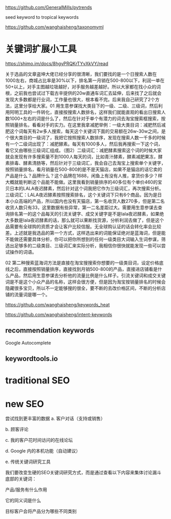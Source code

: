 https://github.com/GeneralMills/pytrends


seed keyword to tropical keywords


https://github.com/wanghaisheng/taxonomyml




#  关键词扩展小工具



https://shimo.im/docs/8hgyPRQKrTYvXkVY/read

关于选品的文章盗坤大佬已经分享的很清晰，我们要找的是一个日搜索人数在1000左右，商城占比率是30%以下，排名第一月销在500-800以下，利润一单在50+以上，对手主图越垃圾越好，对手服务越差越好。所以大家都在找小众的词根，之前我也尝试过下载古辛提供的20w直通车词汇去延伸，后来找了之后就会发现大多数都是行业词，工作量也很大，根本看不完。后来我自己研究了2个方法，这里分享给大家。01 用生意参谋找大类目下的一级、二级、三级词，然后利用阿明工具的一件转化，直接按搜索人数排名，这样我们就能直观的看出日搜索人数1000+左右的词是什么了，然后在针对于单个有潜力的词去淘宝搜索框搜索，按照销量排名，看看对手的实力。在这里我拿减肥举例：一级大类目词：减肥然后减肥这个词每天有2w多人搜索，每天这个关键词下面的交易额在26w-30w之间，是个很大类目的一级词了，我把它按照搜索人数排序，发现在搜索人数一千多的时候有一个二级词出现了：减肥酵素。每天有1000多人，然后我再搜索一下这个词，看它又由哪些三级词汇组成。（图2）二级词汇：减肥酵素搜索这个词的时候大家就会发现有许多搜索量不到1000人每天的词，比如青汁酵素，酵素减肥果冻，酵素排毒、酵素清肠等，然后针对于三级词汇，我会自己去淘宝上搜索单个关键字，按照销量排名，看月销量在500-800的是不是天猫店，如果不是猫店的话它卖的产品是什么？品牌什么？这个品牌在1688，闲鱼上有没有人推，拿货价多少？样大概就能判断这个品能不能做。这里我看到销量排序的40多位有个单价460的宝贝日本的LALA夜迟酵素，然后针对这个词我把它作为三级词汇，再次搜索分析。三级词汇：LALA夜迟酵素按照搜索排名，这个关键词下只有6个商品，因为是日本小众高端的产品，所以国内也没有天猫店，第一名收货人数270多，但是第二名收货人数只有33，这里数据有些异常，第一二名差距过大。需要用生意参谋去查询排名第一的这个品每天的引流关键字、成交关键字是不是lala夜迟酵素，如果绝大多数是lala夜迟酵素的话，那么就可以果断找货源，分析利润去做了，但是这个品需要有全球购的资质才会让客户比较信服。无全球购认证的话会转化率会比较差。上述就是我选品的第一个方式，这样选出来的词能保证绝对是蓝海词，但是能不能做还需要具体分析，你可以把你所想到的任何一级类目大词输入生词参谋，筛选出足够多的二级类目、三级词汇来实际分析，我相信你很快就能发现一些可以尝试操作的词语。


02 第二种搜索蓝海词方法是直接在淘宝搜搜索你想要的一级类目词，设定价格底线之后，直接按照销量排序，直接找到月销500-800的产品，直接进店铺看是什么产品，然后用生意参谋去分析他的流量比例是什么样子。引流关键词和成交关键词是不是这个小众产品的名称，这样会很方便，但是因为淘宝按销量排名的时候会隐藏很多宝贝，所以不一定能够搜的很全，要不断的去改价格区间，不断的分析店铺的流量词是哪一个。



https://github.com/wanghaisheng/keywords_heat

https://github.com/wanghaisheng/intent-keywords


## recommendation keywords

 Google Autocomplete 
 
## keywordtools.io


# traditional SEO 

# new SEO

尝试找到更丰富的数据
a. 客户对话（支持或销售）

b. 顾客评论

c. 我的客户花时间访问的在线论坛

d. Google 内的本机功能（自动建议）

e. 传统关键词研究工具

我们要改变生硬的SEO关键词研究方式，而是通过查看以下内容来集体讨论漏斗底部的关键词：

产品/服务有什么作用

它的同义词是什么

目标客户会将产品分为哪些不同类别




